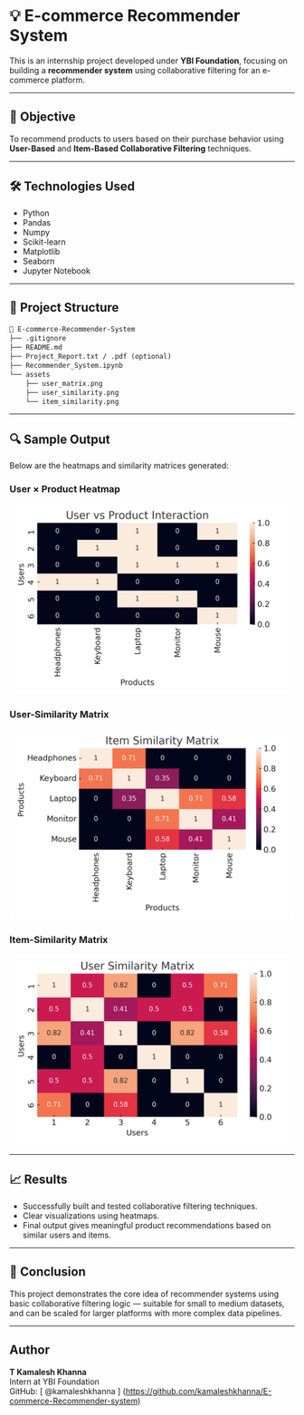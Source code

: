 # 💡 E-commerce Recommender System

This is an internship project developed under **YBI Foundation**, focusing on building a **recommender system** using collaborative filtering for an e-commerce platform.

---

## 📌 Objective

To recommend products to users based on their purchase behavior using **User-Based** and **Item-Based Collaborative Filtering** techniques.

---

## 🛠️ Technologies Used

- Python  
- Pandas  
- Numpy  
- Scikit-learn  
- Matplotlib  
- Seaborn  
- Jupyter Notebook  

---

## 📂 Project Structure

```
📁 E-commerce-Recommender-System
├── .gitignore
├── README.md
├── Project_Report.txt / .pdf (optional)
├── Recommender_System.ipynb
└── assets
    ├── user_matrix.png
    ├── user_similarity.png
    └── item_similarity.png
```

---

## 🔍 Sample Output

Below are the heatmaps and similarity matrices generated:

### User × Product Heatmap
![User-Item Matrix](assets./user_item_heatmap.png)

### User-Similarity Matrix
![User Similarity Matrix](assets./user_similarity_heatmap.png)

### Item-Similarity Matrix
![Item Similarity Matrix](assets./item_similarity_heatmap.png)

---

## 📈 Results

- Successfully built and tested collaborative filtering techniques.  
- Clear visualizations using heatmaps.  
- Final output gives meaningful product recommendations based on similar users and items.

---

## 📌 Conclusion

This project demonstrates the core idea of recommender systems using basic collaborative filtering logic — suitable for small to medium datasets, and can be scaled for larger platforms with more complex data pipelines.

---

##  Author

**T Kamalesh Khanna**  
Intern at YBI Foundation  
GitHub: [ @kamaleshkhanna ]
(https://github.com/kamaleshkhanna/E-commerce-Recommender-system)
